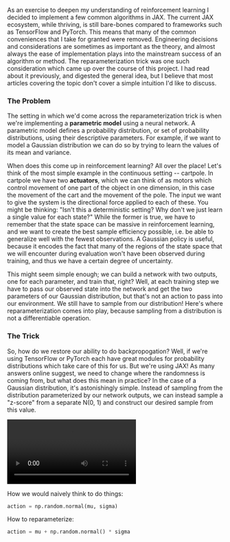 
As an exercise to deepen my understanding of reinforcement learning I decided to implement a few common algorithms in JAX. The current JAX ecosystem, while thriving, is still bare-bones compared to frameworks such as TensorFlow and PyTorch. This means that many of the common conveniences that I take for granted were removed. Engineering decisions and considerations are sometimes as important as the theory, and almost always the ease of implementation plays into the mainstream success of an algorithm or method. The reparameterization trick was one such consideration which came up over the course of this project. I had read about it previously, and digested the general idea, but I believe that most articles covering the topic don't cover a simple intuition I'd like to discuss.

### The Problem

The setting in which we'd come across the reparameterization trick is when we're implementing a **parametric model** using a neural network. A parametric model defines a probability distribution, or set of probability distributions, using their descriptive parameters. For example, if we want to model a Gaussian distribution we can do so by trying to learn the values of its mean and variance.

When does this come up in reinforcement learning? All over the place! Let's think of the most simple example in the continuous setting -- cartpole. In cartpole we have two **actuators**, which we can think of as motors which control movement of one part of the object in one dimension, in this case the movement of the cart and the movement of the pole. The input we want to give the system is the directional force applied to each of these. You might be thinking: "Isn't this a deterministic setting? Why don't we just learn a single value for each state?" While the former is true, we have to remember that the state space can be massive in reinforcement learning, and we want to create the best sample efficiency possible, i.e. be able to generalize well with the fewest observations. A Gaussian policy is useful, because it encodes the fact that many of the regions of the state space that we will encounter during evaluation won't have been observed during training, and thus we have a certain degree of uncertainty.

This might seem simple enough; we can build a network with two outputs, one for each parameter, and train that, right? Well, at each training step we have to pass our observed state into the network and get the two parameters of our Gaussian distribution, but that's not an action to pass into our environment. We still have to sample from our distribution! Here's where reparameterization comes into play, because sampling from a distribution is not a differentiable operation.

### The Trick

So, how do we restore our ability to do backpropogation? Well, if we're using TensorFlow or PyTorch each have great modules for probability distributions which take care of this for us. But we're using JAX! As many answers online suggest, we need to change where the randomness is coming from, but what does this mean in practice? In the case of a Gaussian distribution, it's astonishingly simple. Instead of sampling from the distribution parameterized by our network outputs, we can instead sample a "z-score" from a separate N(0, 1) and construct our desired sample from this value.

<div class="myvideo">
   <video  style="display:block; width:auto; height:auto;" autoplay controls loop="loop">
       <source src="{{ site.baseurl }}/media/2020-10-22-reparameterization/Gauss.mp4" type="video/mp4" />
   </video>
</div>

How we would naively think to do things:

```python
action = np.random.normal(mu, sigma)
```

How to reparameterize:

```python
action = mu + np.random.normal() * sigma 
```



